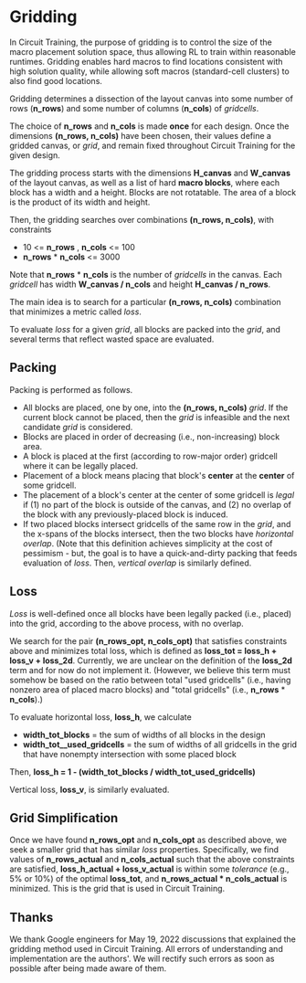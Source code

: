 # Gridding

In Circuit Training, the purpose of gridding is to control the size of the macro placement solution space, thus allowing RL to train within reasonable
runtimes. Gridding enables hard macros to find locations consistent with high solution quality, while allowing soft macros (standard-cell clusters) to also find good locations.

Gridding determines a dissection of the layout canvas into some number of rows (**n_rows**) and some number of columns (**n_cols**) of _gridcells_.

The choice of **n_rows** and **n_cols** is made **once** for each design.  Once the dimensions **(n_rows, n_cols)** have been chosen, their values define a gridded canvas, or _grid_, and remain fixed throughout Circuit Training for the given design.

The gridding process starts with the dimensions **H_canvas** and **W_canvas** of the layout canvas, as well as a list of hard **macro blocks**, where each block has a width and a height. Blocks are not rotatable. The area of a block is the product of its width and height. 

Then, the gridding searches over combinations **(n_rows, n_cols)**, with constraints
- 10 <= **n_rows** , **n_cols** <= 100
- **n_rows** * **n_cols** <= 3000   

Note that **n_rows** * **n_cols** is the number of _gridcells_ in the canvas. Each _gridcell_ has width **W_canvas / n_cols** and height **H_canvas / n_rows**.

The main idea is to search for a particular **(n_rows, n_cols)** combination that minimizes a metric called _loss_.

To evaluate _loss_ for a given _grid_, all blocks are packed into the _grid_, and several terms that reflect wasted space are evaluated. 

## Packing

Packing is performed as follows.
- All blocks are placed, one by one, into the **(n_rows, n_cols)** _grid_.  If the current block cannot be placed, then the _grid_ is infeasible and the next candidate _grid_ is considered.
- Blocks are placed in order of decreasing (i.e., non-increasing) block area.
- A block is placed at the first (according to row-major order) gridcell where it can be legally placed.
- Placement of a block means placing that block's **center** at the **center** of some gridcell.
- The placement of a block's center at the center of some gridcell is _legal_ if (1) no part of the block is outside of the canvas, and (2) no overlap of the block with any previously-placed block is induced. 
- If two placed blocks intersect gridcells of the same row in the _grid_, and the x-spans of the blocks intersect, then the two blocks have _horizontal overlap_. (Note that this definition achieves simplicity at the cost of pessimism - but, the goal is to have a quick-and-dirty packing that feeds evaluation of _loss_. Then, _vertical overlap_ is similarly defined.

## Loss

_Loss_ is well-defined once all blocks have been legally packed (i.e., placed) into the grid, according to the above process, with no overlap.   

We search for the pair **(n_rows_opt, n_cols_opt)** that satisfies constraints above and minimizes total loss, which is defined as **loss_tot = loss_h + loss_v + loss_2d**. Currently, we are unclear on the definition of the **loss_2d** term and for now do not implement it. (However, we believe this term must somehow be based on the ratio between total "used gridcells" (i.e., having nonzero area of placed macro blocks) and "total gridcells" (i.e., **n_rows** * **n_cols**).)

To evaluate horizontal loss, **loss_h**, we calculate
- **width_tot_blocks** = the sum of widths of all blocks in the design 
- **width_tot__used_gridcells** = the sum of widths of all gridcells in the grid that have nonempty intersection with some placed block

Then, **loss_h = 1 - (width_tot_blocks / width_tot_used_gridcells)**

Vertical loss, **loss_v**, is similarly evaluated.

## Grid Simplification

Once we have found **n_rows_opt** and **n_cols_opt** as described above, we seek a smaller grid that has similar _loss_ properties.
Specifically, we find  values of **n_rows_actual** and **n_cols_actual** such that the above constraints are satisfied, **loss_h_actual + loss_v_actual** is within some _tolerance_ (e.g., 5% or 10%) of the optimal **loss_tot**, and **n_rows_actual * n_cols_actual** is minimized.  This is the grid that is used in Circuit Training.

## Thanks
We thank Google engineers for May 19, 2022 discussions that explained the gridding method used in Circuit Training.
All errors of understanding and implementation are the authors'. We will rectify such errors as soon as possible after being made aware of them.

